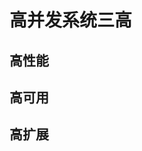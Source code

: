 


# 高并发系统三高  

<!-- 
Java系统高并发的解决方案 
https://mp.weixin.qq.com/s?__biz=MzUxNDA1NDI3OA==&mid=2247485308&idx=1&sn=468c87744b25c065617fbc3ed1ab5b31&chksm=f94a8695ce3d0f836e17c46325dd0e9077d4cd5daa690b5bd4814a4ec2dac866166036a16367&scene=0&xtrack=1#rd
-->

## 高性能  

## 高可用


## 高扩展  







